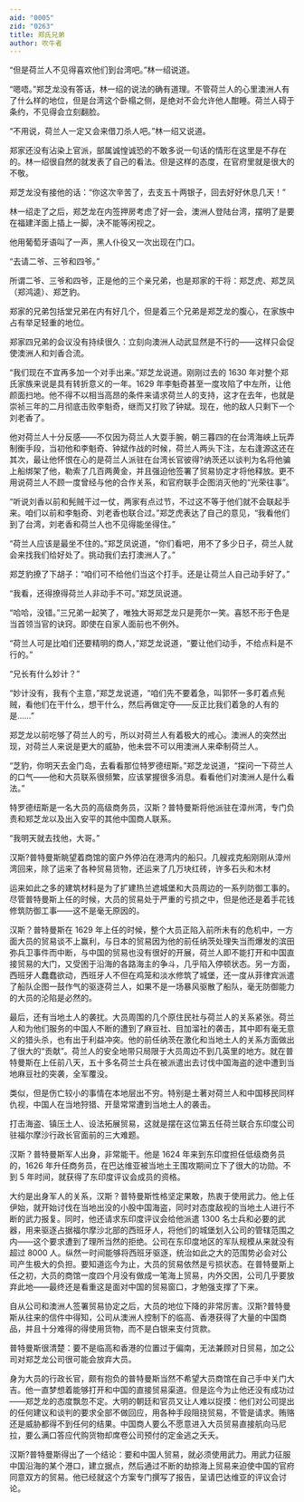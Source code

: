 ```yaml
---
aid: "0005"
zid: "0263"
title: 郑氏兄弟
author: 吹牛者
---
```


“但是荷兰人不见得喜欢他们到台湾吧。”林一绍说道。

“嗯唔。”郑芝龙没有答话，林一绍的说法的确有道理。不管荷兰人的心里澳洲人有了什么样的地位，但是台湾这个卧榻之侧，是绝对不会允许他人酣睡。荷兰人碍于条约，不见得会立刻翻脸。

“不用说，荷兰人一定又会来借刀杀人吧。”林一绍又说道。

郑家还没有沾染上官派，部属诚惶诚恐的不敢多说一句话的情形在这里是不存在的。林一绍很自然的就发表了自己的看法。但是这样的态度，在官府里就是很大的不敬。

郑芝龙没有接他的话：“你这次辛苦了，去支五十两银子，回去好好休息几天！”

林一绍走了之后，郑芝龙在内签押房考虑了好一会，澳洲人登陆台湾，摆明了是要在福建洋面上插上一脚，决不能等闲视之。

他用葡萄牙语叫了一声，黑人仆役又一次出现在门口。

“去请二爷、三爷和四爷。”

所谓二爷、三爷和四爷，正是他的三个亲兄弟，也是郑家的干将：郑芝虎、郑芝凤（郑鸿逵）、郑芝豹。

郑家的兄弟包括堂兄弟在内有好几个，但是着三个兄弟是郑芝龙的腹心，在家族中占有举足轻重的地位。

郑家四兄弟的会议没有持续很久：立刻向澳洲人动武显然是不行的——这样只会促使澳洲人和刘香合流。

“我们现在不宜再多加一个对手出来。”郑芝龙说道。刚刚过去的 1630 年对整个郑氏家族来说是具有转折意义的一年。1629 年李魁奇甚至一度攻陷了中左所，让他颜面扫地。他不得不以相当高昂的条件来请求荷兰人的支持，这才在去年，也就是崇祯三年的二月彻底击败李魁奇，继而又打败了钟斌。现在，他的敌人只剩下一个刘老香了。

他对荷兰人十分反感——不仅因为荷兰人大耍手腕，朝三暮四的在台湾海峡上玩弄制衡手段，当初他和李魁奇、钟斌作战的时候，荷兰人两头下注，左右逢源这还在其次，最让他怀恨在心的是荷兰人派驻在台湾长官彼得?纳茨还以谈判为名将他骗上船绑架了他，勒索了几百两黄金，并且强迫他签署了贸易协定才将他释放。更不用说荷兰人不顾一度曾经与他的合作关系，和官府联手企图消灭他的“光荣往事”。

“听说刘香以前和髡贼干过一仗，两家有点过节，不过这不等于他们就不会联起手来。咱们以前和李魁奇、刘老香也联合过。”郑芝虎表达了自己的意见，“我看他们到了台湾，刘老香和荷兰人也不见得能坐得住。”

“荷兰人应该是最坐不住的。”郑芝凤说道，“你们看吧，用不了多少日子，荷兰人就会来找我们给好处了。挑动我们去打澳洲人了。”

郑芝豹撩了下胡子：“咱们可不给他们当这个打手。还是让荷兰人自己动手好了。”

“我看，还得撩得荷兰人非动手不可。”郑芝凤说道。

“哈哈，没错。”三兄弟一起笑了，唯独大哥郑芝龙只是莞尔一笑。喜怒不形于色是当首领当官的诀窍。即使在自家人面前也不例外。

“荷兰人可是比咱们还要精明的商人，”郑芝龙说道，“要让他们动手，不给点料是不行的。”

“兄长有什么妙计？”

“妙计没有，我有个主意，”郑芝龙说道，“咱们先不要着急，叫郭怀一多盯着点髡贼，看他们在干什么，想干什么，然后再做定夺——反正比我们着急的人有的是……”

郑芝龙以前吃够了荷兰人的亏，所以对荷兰人有着极大的戒心。澳洲人的突然出现，对荷兰人来说是更大的威胁，他未尝不可以用澳洲人来牵制荷兰人。

“芝豹，你明天去金门岛，去看看那位特罗德纽斯。”郑芝龙说道，“探问一下荷兰人的口气——他和大员联系很频繁，应该掌握很多消息。看看他们对澳洲人是什么看法。”

特罗德纽斯是一名大员的高级商务员，汉斯？普特曼斯将他派驻在漳州湾，专门负责和郑芝龙以及出入安平的其他中国商人联系。

“我明天就去找他，大哥。”

汉斯?普特曼斯眺望着商馆的窗户外停泊在港湾内的船只。几艘戎克船刚刚从漳州湾回来，除了运来了各种贸易货物，还运来了几万块红砖，许多石头和木材

运来如此之多的建筑材料是为了扩建热兰遮城堡和大员周边的一系列防御工事的。尽管普特曼斯上任的时候，大员的贸易处于严重的亏损之中，但是他还是着手花钱修筑防御工事——这不是毫无原因的。

汉斯？普特曼斯在 1629 年上任的时候，整个大员正陷入前所未有的危机中，一方面大员的贸易谈不上赢利，与日本的贸易因为他的前任纳茨处理失当而爆发的滨田弥兵卫事件而中断，与中国的贸易也没有很好的开展，荷兰人即不能打开和中国直接贸易的大门，又受困于沿海的各路海主的争斗，几乎陷入停顿状态。另一方面，西班牙人蠢蠢欲动，西班牙人不但在鸡笼和淡水修筑了城堡，还一度从菲律宾派遣了船队企图一鼓作气的驱逐荷兰人，如果不是一场暴风驱散了船队，毫无防御能力的大员的沦陷是必然的。

最后，还有当地土人的袭扰。大员周围的几个原住民社与荷兰人的关系紧张。荷兰人和为他们服务的中国人不断的遭到了麻豆社、目加溜社的袭击，其中即有毫无意义的猎头杀，也有出于利益冲突。他的前任纳茨在激化和当地土人的关系方面做出了很大的“贡献”。荷兰人的安全地带只局限于大员周边不到几英里的地方。就在普特曼斯在上任前八天，五十多名荷兰士兵在被派遣出去讨伐中国海盗的途中遭到当地麻豆社的突袭，全军覆没。

类似，但是伤亡较小的事情在本地层出不穷。特别是土著对荷兰人和中国移民同样仇视，中国人在当地狩猎、开垦常常遭到当地土人的袭击。

打击海盗、镇压土人、设法拓展贸易，这就是摆在这位第五任荷兰联合东印度公司驻福尔摩沙行政长官面前的三大难题。

汉斯？普特曼斯军人出身，非常能干。他是 1624 年来到东印度担任低级商务员的，1626 年升任商务员，在巴达维亚被当地土王围攻期间立下了很大的功勋。不到 5 年时间，就获得了东印度评议会成员的资格。

大约是出身军人的关系，汉斯？普特曼斯性格坚定果敢，热衷于使用武力。他上任伊始，就开始讨伐在当地出没的小股中国海盗，同时对态度敌视的当地土人进行不断的武力报复。同时，他还请求东印度评议会给他派遣 1300 名士兵和必要的武器，用来驱逐占据福尔摩沙北部的西班牙人，将他们的城堡划入公司的管辖范围之内——这个要求遭到了理所当然的拒绝。公司在东印度地区的军队规模从来就没有超过 8000 人。纵然一时间能够将西班牙驱逐，统治如此之大的范围势必会对公司产生极大的负担。要知道迄今为止，大员的贸易依然是亏损状态。在普特曼斯上任之初，大员的商馆一度四个月没有做成一笔海上贸易，内外交困，公司几乎要放弃此地——最终还是看重这是面对中国的贸易窗口，才勉强支撑了下来。

自从公司和澳洲人签署贸易协定之后，大员的地位下降的非常厉害。汉斯?普特曼斯从往来的信件中得知，公司从澳洲人控制下的临高、香港获得了大量的中国商品，并且十分难得的得使用货物，而不是白银来支付货款。

普特曼斯很清楚：要不是临高和香港的位置过于偏南，无法兼顾对日贸易，加之公司对郑芝龙公司很可能会放弃大员。

身为大员的行政长官，颇有抱负的普特曼斯当然不希望大员商馆在自己手中关门大吉。他一直梦想着能够打开和中国的直接贸易渠道。但是迄今为止他还没有成功过——郑芝龙的态度飘忽不定。大明的朝廷和官员又让人难以捉摸：他们对公司提出的任何建议和谈判的要求全部不做回应，用各种手段阻挠贸易，不管是请求。贿赂还是威胁都得不到任何的结果。中国商人要么不愿意进入大员贸易直接航向马尼拉，要么满口答应代购货物却席卷公司预付的定金逃之夭夭。

汉斯?普特曼斯得出了一个结论：要和中国人贸易，就必须使用武力。用武力征服中国沿海的某个港口，建立据点，然后通过不断的劫掠海上贸易来迫使中国的官府同意双方的贸易。他已经就这个方案专门撰写了报告，呈请巴达维亚的评议会讨论。
